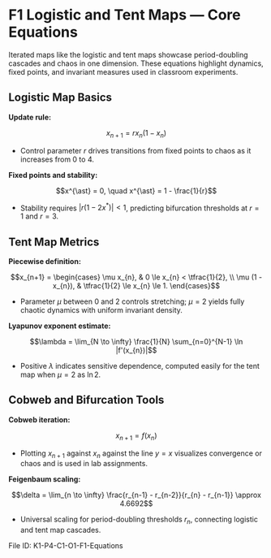 # F1 Logistic and Tent Maps — Core Equations

Iterated maps like the logistic and tent maps showcase period-doubling cascades and chaos in one dimension. These equations highlight dynamics, fixed points, and invariant measures used in classroom experiments.

## Logistic Map Basics
**Update rule:**

$$x_{n+1} = r x_{n} (1 - x_{n})$$

- Control parameter $r$ drives transitions from fixed points to chaos as it increases from 0 to 4.

**Fixed points and stability:**

$$x^{\ast} = 0, \quad x^{\ast} = 1 - \frac{1}{r}$$

- Stability requires $|r (1 - 2 x^{\ast})| < 1$, predicting bifurcation thresholds at $r=1$ and $r=3$.

## Tent Map Metrics
**Piecewise definition:**

$$x_{n+1} = \begin{cases} \mu x_{n}, & 0 \le x_{n} < \tfrac{1}{2}, \\ \mu (1 - x_{n}), & \tfrac{1}{2} \le x_{n} \le 1. \end{cases}$$

- Parameter $\mu$ between 0 and 2 controls stretching; $\mu=2$ yields fully chaotic dynamics with uniform invariant density.

**Lyapunov exponent estimate:**

$$\lambda = \lim_{N \to \infty} \frac{1}{N} \sum_{n=0}^{N-1} \ln |f'(x_{n})|$$

- Positive $\lambda$ indicates sensitive dependence, computed easily for the tent map when $\mu=2$ as $\ln 2$.

## Cobweb and Bifurcation Tools
**Cobweb iteration:**

$$x_{n+1} = f(x_{n})$$

- Plotting $x_{n+1}$ against $x_{n}$ against the line $y=x$ visualizes convergence or chaos and is used in lab assignments.

**Feigenbaum scaling:**

$$\delta = \lim_{n \to \infty} \frac{r_{n-1} - r_{n-2}}{r_{n} - r_{n-1}} \approx 4.6692$$

- Universal scaling for period-doubling thresholds $r_{n}$, connecting logistic and tent map cascades.

File ID: K1-P4-C1-O1-F1-Equations
